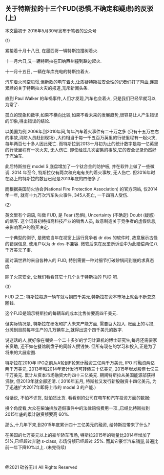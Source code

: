 ## 关于特斯拉的十三个FUD(恐惧,不确定和疑虑)的反驳(上)

本文最初于 2016年5月30号发布于笔者的公众号

(1)

紧接着十月十八日, 在墨西哥一辆特斯拉撞树着火.

十一月六日,又一辆特斯拉在田纳西州撞到路边起火.

十一月十五日, 一辆在车库充电的特斯拉着火.

汽车着火司空见惯,但新款的电车着火,让质疑特斯拉安全性的记者们打了鸡血,连篇累牍的关于特斯拉火灾的报道,充斥新闻头条.

直到 Paul Walker 的车祸事件,人们才发现,汽车也会着火, 只是我们已经早就习以为常了.

孤立的现象和数字,如果不横向比较,如果不看未来的发展趋势,很容易让人产生错误的印象,得出错误的结论.

以美国为例,2006年到2010年间,每年汽车着火事件有二十万之多 (只有十五万左右的事故,消防人员赶到现场)
,大约相当于每一千五百万英里的行驶里程有一起火灾, 每年两百七十多人因此死亡. 而特斯拉到2013十月初为止的统计数字是每一亿英里的行驶里程有一次火灾,
无人伤亡. 即使经过几次密集的事故,它的安全记录仍然好于汽油车.

此后特斯拉在 model S 底盘增加了一个钛合金的防护板, 并在软件上做了一些微调. 2014 年至今, 特斯拉仅有两次和充电有关的着火事故,
无人伤亡. 但2016年时在路上的特斯拉的数目已经是2013年底的四倍多了.

而根据美国防火协会(National Fire Protection Association) 的官方网站, 仅2014年一年, 就有十九万次汽车失火事件, 345人死亡,
一千四百人受伤.

(2)

英文里有个词语, 叫做 FUD, 是 Fear (恐惧), Uncertainty (不确定) Doubt (疑惑)的缩写. 这个词最初特指高科技产业的销售人员,
故意制造关于竞争者的虚假信息, 来影响客户的购买决定.

一个典型的例子, 是微软当年在视窗上运行竞争者 dr dos 的软件时, 故意展示古怪的错误信息, 使用户以为 dr dos 不兼容.
微软后来在反垄断诉讼中为此赔偿两亿八千万美元了事.

面对满世界的来自各种人的 FUD, 特别需要一种对细节打破砂锅问到底的求真态度.

除了火灾安全, 让我们看看其它十几个关于特斯拉的 FUD 吧.

(3)

FUD 之二: 特斯拉每造一辆车就亏损四千美元,特斯拉在资本市场上就会不断忽悠圈钱.

这个FUD是暗示特斯拉的每辆车的成本比售价要高四千美元.

但实际情况是, 特斯拉在研发和扩大未来产能方面, 需要巨大投入. 账面上的亏损, 分摊到目前每年生产的几万辆车上,就得出这个四千美元的数字.

说这话的人,就好像在嘲笑一个二十多岁的学习计算机的博士研究生,每月还需要家长资助, 还不如在餐馆刷盘子的同龄人攒钱快.
但所有现在的学习和投入,正是为了将来的大展宏图.

特斯拉在2010年 IPO之前从A轮到F轮累计融资三亿两千万美元, IPO 时融资两亿两千万美元, 2013年和2014年累计发行可转债三十亿美元,
2015年增发股票七亿三千万美元. 累计从资本市场融资大约四十三亿美元. 期间特斯拉从美国能源部获得贷款, 但2013年就全部还清. (
2016年五月, 特斯拉又发行新股融资十四亿美元, 为了迅速扩大2017年即将上市的 model 3 的产能.)

俗话说, 不怕不识货, 就怕货比货. 看看别的公司在电车和汽车投资方面的数据:

换个角度看,大众在柴油排放造假事件中的法律赔偿费用一项.,已经比特斯拉到2015年底的累计融资额要高 60%.

那么,十几年下来,到2015年底累计四十三亿美元的融资, 给特斯拉带来了什么?

在美国的七万美元以上的豪华轿车市场, 特斯拉2015年的销量比2014年增加了51%,已经超过奔驰 s-class, 市场份额已经超过 25%.
而其它豪华汽车销量,普遍比前一年下降10%以上. (未完待续)

&nbsp;

@2021 硅谷王川 All Rights Reserved

